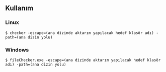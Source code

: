 ## Kullanım
### Linux
```
$ checker -escape=(ana dizinde aktarım yapılacak hedef klasör adı) -path=(ana dizin yolu)
```
### Windows
```
$ fileChecker.exe -escape=(ana dizinde aktarım yapılacak hedef klasör adı) -path=(ana dizin yolu)
```